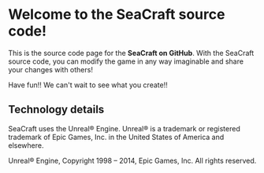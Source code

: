Welcome to the SeaCraft source code!
====================================

This is the source code page for the **SeaCraft on GitHub**.  With the SeaCraft source code, you can modify the game in any way imaginable and share your changes with others!

Have fun!!  We can't wait to see what you create!!


Technology details
-----------------

SeaCraft uses the Unreal® Engine. Unreal® is a trademark or registered trademark of Epic Games, Inc. in the United States of America and elsewhere.

Unreal® Engine, Copyright 1998 – 2014, Epic Games, Inc. All rights reserved.